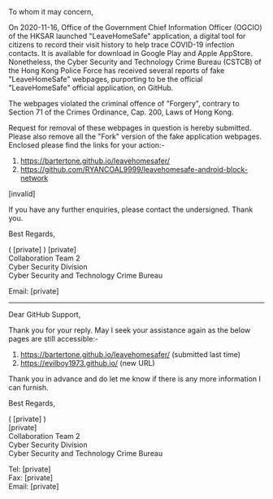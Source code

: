 To whom it may concern,

On 2020-11-16, Office of the Government Chief Information Officer (OGCIO) of the HKSAR launched "LeaveHomeSafe" application, a digital tool for citizens to record their visit history to help trace COVID-19 infection contacts. It is available for download in Google Play and Apple AppStore. Nonetheless, the Cyber Security and Technology Crime Bureau (CSTCB) of the Hong Kong Police Force has received several reports of fake "LeaveHomeSafe" webpages, purporting to be the official "LeaveHomeSafe" official application, on GitHub.

The webpages violated the criminal offence of "Forgery", contrary to Section 71 of the Crimes Ordinance, Cap. 200, Laws of Hong Kong.

Request for removal of these webpages in question is hereby submitted. Please also remove all the "Fork" version of the fake application webpages. Enclosed please find the links for your action:-

1. https://bartertone.github.io/leavehomesafer/  
2. https://github.com/RYANCOAL9999/leavehomesafe-android-block-network

[invalid]

If you have any further enquiries, please contact the undersigned. Thank you.

Best Regards,

( [private] ) [private]  
Collaboration Team 2  
Cyber Security Division  
Cyber Security and Technology Crime Bureau  

Email: [private]

---

Dear GitHub Support,

Thank you for your reply. May I seek your assistance again as the
below pages are still accessible:-  
1) https://bartertone.github.io/leavehomesafer/ (submitted last time)  
2) https://evilboy1973.github.io/ (new URL)  

Thank you in advance and do let me know if there is any more
information I can furnish.

Best Regards,

( [private] )  
[private]  
Collaboration Team 2  
Cyber Security Division  
Cyber Security and Technology Crime Bureau  

Tel: [private]  
Fax: [private]  
Email: [private]
